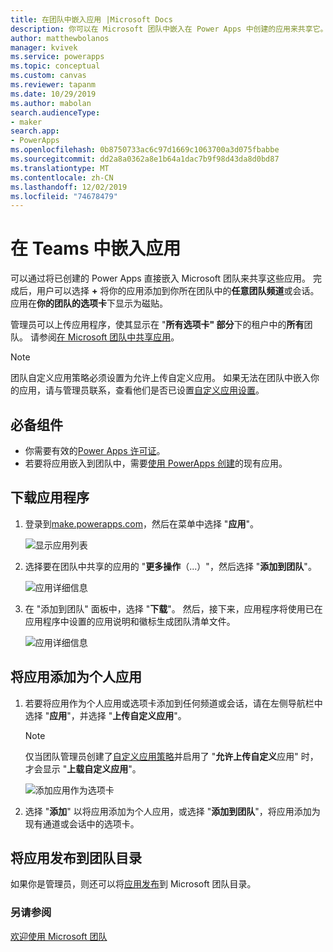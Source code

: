 ```yaml
---
title: 在团队中嵌入应用 |Microsoft Docs
description: 你可以在 Microsoft 团队中嵌入在 Power Apps 中创建的应用来共享它。
author: matthewbolanos
manager: kvivek
ms.service: powerapps
ms.topic: conceptual
ms.custom: canvas
ms.reviewer: tapanm
ms.date: 10/29/2019
ms.author: mabolan
search.audienceType:
- maker
search.app:
- PowerApps
ms.openlocfilehash: 0b8750733ac6c97d1669c1063700a3d075fbabbe
ms.sourcegitcommit: dd2a8a0362a8e1b64a1dac7b9f98d43da8d0bd87
ms.translationtype: MT
ms.contentlocale: zh-CN
ms.lasthandoff: 12/02/2019
ms.locfileid: "74678479"
---
```

# <a name="embed-an-app-in-teams"></a>在 Teams 中嵌入应用

可以通过将已创建的 Power Apps 直接嵌入 Microsoft 团队来共享这些应用。 完成后，用户可以选择 **+** 将你的应用添加到你所在团队中的**任意团队频道**或会话。 应用在**你的团队的选项卡**下显示为磁贴。

管理员可以上传应用程序，使其显示在 "**所有选项卡" 部分**下的租户中的**所有**团队。 请参阅[在 Microsoft 团队中共享应用](https://docs.microsoft.com/power-platform/admin/embed-app-teams)。

> [!NOTE]
> 团队自定义应用策略必须设置为允许上传自定义应用。 如果无法在团队中嵌入你的应用，请与管理员联系，查看他们是否已设置[自定义应用设置](https://docs.microsoft.com/MicrosoftTeams/teams-custom-app-policies-and-settings#custom-app-policy-and-settings)。

## <a name="prerequisites"></a>必备组件

- 你需要有效的[Power Apps 许可证](https://docs.microsoft.com/power-platform/admin/pricing-billing-skus)。
- 若要将应用嵌入到团队中，需要[使用 PowerApps 创建](data-platform-create-app.md)的现有应用。

## <a name="download-the-app"></a>下载应用程序

1. 登录到[make.powerapps.com](https://make.powerapps.com)，然后在菜单中选择 "**应用**"。

    ![显示应用列表](./media/embed-teams-app/file-apps2.png "显示应用列表")

2. 选择要在团队中共享的应用的 "**更多操作**（...）"，然后选择 "**添加到团队**"。

    ![应用详细信息](./media/embed-teams-app/add-to-teams.png "添加到团队")

3. 在 "添加到团队" 面板中，选择 "**下载**"。 然后，接下来，应用程序将使用已在应用程序中设置的应用说明和徽标生成团队清单文件。

    ![应用详细信息](./media/embed-teams-app/download-app.png "下载应用")

## <a name="add-the-app-as-a-personal-app"></a>将应用添加为个人应用

1. 若要将应用作为个人应用或选项卡添加到任何频道或会话，请在左侧导航栏中选择 "**应用**"，并选择 "**上传自定义应用**"。

    > [!NOTE]
    > 仅当团队管理员创建了[自定义应用策略](https://docs.microsoft.com/microsoftteams/teams-app-setup-policies)并启用了 "**允许上传自定义**应用" 时，才会显示 "**上载自定义应用**"。

    ![添加应用作为选项卡](./media/embed-teams-app/upload-custom-app.png "上传自定义应用")

2. 选择 "**添加**" 以将应用添加为个人应用，或选择 "**添加到团队**"，将应用添加为现有通道或会话中的选项卡。

## <a name="publish-the-app-to-the-teams-catalogue"></a>将应用发布到团队目录

如果你是管理员，则还可以将[应用发布](https://docs.microsoft.com/microsoftteams/tenant-apps-catalog-teams)到 Microsoft 团队目录。

### <a name="see-also"></a>另请参阅

[欢迎使用 Microsoft 团队](https://docs.microsoft.com/MicrosoftTeams/teams-overview)
